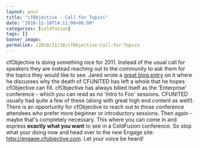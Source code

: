 ```yaml
---
layout: post
title: "cfObjective - Call for Topics"
date: "2010-11-18T14:11:00+06:00"
categories: [coldfusion]
tags: []
banner_image: 
permalink: /2010/11/18/cfObjective-Call-for-Topics
---
```


cfObjective is doing something nice for 2011. Instead of the usual call for speakers they are instead reaching out to the community to ask them for the topics they would like to see. Jared wrote a <a href="http://www.web-relevant.com/index.cfm/2010/11/18/cfObjective-2011-Doing-things-a-bit-differently-and-need-your-help">great blog entry</a> on it where he discusses why the death of CFUNITED has left a whole that he hopes cfObjective can fill. cfObjective has always billed itself as the 'Enterprise' conference - which you can read as no 'Intro to Foo' sessions. CFUNITED usually had quite a few of these (along with great high end content as well!). There is an opportunity for cfObjective to reach out to those conference attendees who prefer more beginner or introductory sessions. Then again - maybe that's completely necessary. This where you can come in and express <b>exactly what you want</b> to see in a ColdFusion conference. So stop what your doing now and head over to the new Engage site: <a href="http://engage.cfobjective.com/index.cfm/main/">http://engage.cfobjective.com</a>. Let your voice be heard!